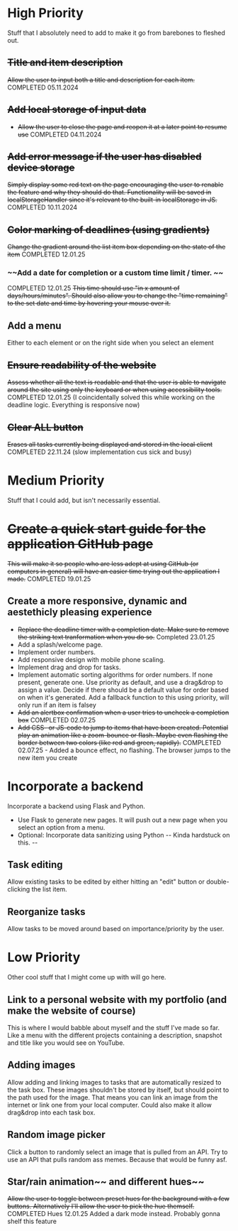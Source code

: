 # **High Priority**
Stuff that I absolutely need to add to make it go from barebones to fleshed out. 
## ~~Title and item description~~
~~Allow the user to input both a title and description for each item.~~
COMPLETED 05.11.2024

## ~~Add local storage of input data~~
- ~~Allow the user to close the page and reopen it at a later point to resume use~~
COMPLETED 04.11.2024

## ~~Add error message if the user has disabled device storage~~
~~Simply display some red text on the page encouraging the user to renable the feature and why they should do that. Functionality will be saved in localStorageHandler since it's relevant to the built-in localStorage in JS.~~
COMPLETED 10.11.2024

## ~~Color marking of deadlines (using gradients)~~
~~Change the gradient around the list item box depending on the state of the item~~
COMPLETED 12.01.25

### ~~Add a date for completion or a custom time limit / timer. ~~
COMPLETED 12.01.25
~~This time should use "in x amount of days/hours/minutes".
Should also allow you to change the "time remaining" to the set date and time by hovering your mouse over it.~~

## Add a menu
Either to each element or on the right side when you select an element

## ~~Ensure readability of the website~~
~~Assess whether all the text is readable and that the user is able to navigate around the site using only the keyboard or when using accessibility tools.~~
COMPLETED 12.01.25 (I coincidentally solved this while working on the deadline logic. Everything is responsive now)

## ~~Clear ALL button~~
~~Erases all tasks currently being displayed and stored in the local client~~
COMPLETED 22.11.24 (slow implementation cus sick and busy)

# **Medium Priority**
Stuff that I could add, but isn't necessarily essential.

# ~~Create a quick start guide for the application GitHub page~~
~~This will make it so people who are less adept at using GitHub (or computers in general) will have an easier time trying out the application I made.~~
COMPLETED 19.01.25

## Create a more responsive, dynamic and aestethicly pleasing experience
- ~~Replace the deadline timer with a completion date. Make sure to remove the striking text tranformation when you do so.~~
    Completed 23.01.25
- Add a splash/welcome page.
- Implement order numbers.
- Add responsive design with mobile phone scaling.
- Implement drag and drop for tasks.
- Implement automatic sorting algorithms for order numbers. If none present, generate one. 
Use priority as default, and use a drag&drop to assign a value. Decide if there should be a default value for order based on when it's generated. Add a fallback function to this using priority, will only run if an item is falsey
- ~~Add an alertbox confirmation when a user tries to uncheck a completion box~~
COMPLETED 02.07.25
- ~~Add CSS- or JS-code to jump to items that have been created. Potential play an animation like a zoom-bounce or flash. Maybe even flashing the border between two colors (like red and green, rapidly).~~
COMPLETED 02.07.25 - Added a bounce effect, no flashing. The browser jumps to the new item you create

# Incorporate a backend
Incorporate a backend using Flask and Python. 
- Use Flask to generate new pages. It will push out a new page when you select an option from a menu.
- Optional: Incorporate data sanitizing using Python
--
Kinda hardstuck on this. 
--

## Task editing
Allow existing tasks to be edited by either hitting an "edit" button or double-clicking the list item.

## Reorganize tasks
Allow tasks to be moved around based on importance/priority by the user.

# **Low Priority**
Other cool stuff that I might come up with will go here.
## Link to a personal website with my portfolio (and make the website of course)
This is where I would babble about myself and the stuff I've made so far. Like a menu with the different projects containing a description, snapshot and title like you would see on YouTube.
## Adding images 
Allow adding and linking images to tasks that are automatically resized to the task box. These images shouldn't be stored by itself, but should point to the path used for the image. That means you can link an image from the internet or link one from your local computer.
Could also make it allow drag&drop into each task box.
## Random image picker
Click a button to randomly select an image that is pulled from an API. Try to use an API that pulls random ass memes. Because that would be funny asf.
## Star/rain animation~~ and different hues~~
~~Allow the user to toggle between preset hues for the background with a few buttons. Alternatively I'll allow the user to pick the hue themself.~~
COMPLETED Hues 12.01.25
Added a dark mode instead. Probably gonna shelf this feature

